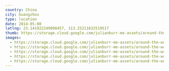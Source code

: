 ```yaml
---
country: China
city: Guangzhou
type: location
date: 2014-05-08
latlng: 23.141922249098457, 113.25211632519517
thumb: https://storage.cloud.google.com/julianburr-me-assets/around-the-world/china/guangzhou/IMG_4555--thumb.JPG
images:
  - https://storage.cloud.google.com/julianburr-me-assets/around-the-world/china/guangzhou/IMG_4559.JPG
  - https://storage.cloud.google.com/julianburr-me-assets/around-the-world/china/guangzhou/IMG_4566.JPG
  - https://storage.cloud.google.com/julianburr-me-assets/around-the-world/china/guangzhou/IMG_4555.JPG
  - https://storage.cloud.google.com/julianburr-me-assets/around-the-world/china/guangzhou/IMG_4564.JPG
  - https://storage.cloud.google.com/julianburr-me-assets/around-the-world/china/guangzhou/IMG_4549.JPG
---
```

